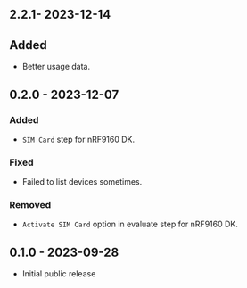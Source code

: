 ## 2.2.1- 2023-12-14

## Added

-   Better usage data.

## 0.2.0 - 2023-12-07

### Added

-   `SIM Card` step for nRF9160 DK.

### Fixed

-   Failed to list devices sometimes.

### Removed

-   `Activate SIM Card` option in evaluate step for nRF9160 DK.

## 0.1.0 - 2023-09-28

-   Initial public release
